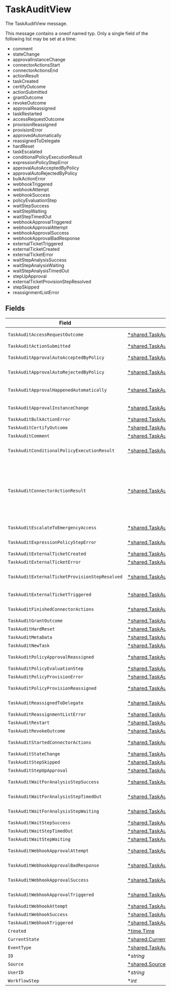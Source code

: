 # TaskAuditView

The TaskAuditView message.

This message contains a oneof named typ. Only a single field of the following list may be set at a time:
  - comment
  - stateChange
  - approvalInstanceChange
  - connectorActionsStart
  - connectorActionsEnd
  - actionResult
  - taskCreated
  - certifyOutcome
  - actionSubmitted
  - grantOutcome
  - revokeOutcome
  - approvalReassigned
  - taskRestarted
  - accessRequestOutcome
  - provisionReassigned
  - provisionError
  - approvedAutomatically
  - reassignedToDelegate
  - hardReset
  - taskEscalated
  - conditionalPolicyExecutionResult
  - expressionPolicyStepError
  - approvalAutoAcceptedByPolicy
  - approvalAutoRejectedByPolicy
  - bulkActionError
  - webhookTriggered
  - webhookAttempt
  - webhookSuccess
  - policyEvaluationStep
  - waitStepSuccess
  - waitStepWaiting
  - waitStepTimedOut
  - webhookApprovalTriggered
  - webhookApprovalAttempt
  - webhookApprovalSuccess
  - webhookApprovalBadResponse
  - externalTicketTriggered
  - externalTicketCreated
  - externalTicketError
  - waitStepAnalysisSuccess
  - waitStepAnalysisWaiting
  - waitStepAnalysisTimedOut
  - stepUpApproval
  - externalTicketProvisionStepResolved
  - stepSkipped
  - reassignmentListError



## Fields

| Field                                                                                                                                                                                         | Type                                                                                                                                                                                          | Required                                                                                                                                                                                      | Description                                                                                                                                                                                   |
| --------------------------------------------------------------------------------------------------------------------------------------------------------------------------------------------- | --------------------------------------------------------------------------------------------------------------------------------------------------------------------------------------------- | --------------------------------------------------------------------------------------------------------------------------------------------------------------------------------------------- | --------------------------------------------------------------------------------------------------------------------------------------------------------------------------------------------- |
| `TaskAuditAccessRequestOutcome`                                                                                                                                                               | [*shared.TaskAuditAccessRequestOutcome](../../../pkg/models/shared/taskauditaccessrequestoutcome.md)                                                                                          | :heavy_minus_sign:                                                                                                                                                                            | The TaskAuditAccessRequestOutcome message.                                                                                                                                                    |
| `TaskAuditActionSubmitted`                                                                                                                                                                    | [*shared.TaskAuditActionSubmitted](../../../pkg/models/shared/taskauditactionsubmitted.md)                                                                                                    | :heavy_minus_sign:                                                                                                                                                                            | The TaskAuditActionSubmitted message.                                                                                                                                                         |
| `TaskAuditApprovalAutoAcceptedByPolicy`                                                                                                                                                       | [*shared.TaskAuditApprovalAutoAcceptedByPolicy](../../../pkg/models/shared/taskauditapprovalautoacceptedbypolicy.md)                                                                          | :heavy_minus_sign:                                                                                                                                                                            | The TaskAuditApprovalAutoAcceptedByPolicy message.                                                                                                                                            |
| `TaskAuditApprovalAutoRejectedByPolicy`                                                                                                                                                       | [*shared.TaskAuditApprovalAutoRejectedByPolicy](../../../pkg/models/shared/taskauditapprovalautorejectedbypolicy.md)                                                                          | :heavy_minus_sign:                                                                                                                                                                            | The TaskAuditApprovalAutoRejectedByPolicy message.                                                                                                                                            |
| `TaskAuditApprovalHappenedAutomatically`                                                                                                                                                      | [*shared.TaskAuditApprovalHappenedAutomatically](../../../pkg/models/shared/taskauditapprovalhappenedautomatically.md)                                                                        | :heavy_minus_sign:                                                                                                                                                                            | The TaskAuditApprovalHappenedAutomatically message.                                                                                                                                           |
| `TaskAuditApprovalInstanceChange`                                                                                                                                                             | [*shared.TaskAuditApprovalInstanceChange](../../../pkg/models/shared/taskauditapprovalinstancechange.md)                                                                                      | :heavy_minus_sign:                                                                                                                                                                            | The TaskAuditApprovalInstanceChange message.                                                                                                                                                  |
| `TaskAuditBulkActionError`                                                                                                                                                                    | [*shared.TaskAuditBulkActionError](../../../pkg/models/shared/taskauditbulkactionerror.md)                                                                                                    | :heavy_minus_sign:                                                                                                                                                                            | The TaskAuditBulkActionError message.                                                                                                                                                         |
| `TaskAuditCertifyOutcome`                                                                                                                                                                     | [*shared.TaskAuditCertifyOutcome](../../../pkg/models/shared/taskauditcertifyoutcome.md)                                                                                                      | :heavy_minus_sign:                                                                                                                                                                            | The TaskAuditCertifyOutcome message.                                                                                                                                                          |
| `TaskAuditComment`                                                                                                                                                                            | [*shared.TaskAuditComment](../../../pkg/models/shared/taskauditcomment.md)                                                                                                                    | :heavy_minus_sign:                                                                                                                                                                            | The TaskAuditComment message.                                                                                                                                                                 |
| `TaskAuditConditionalPolicyExecutionResult`                                                                                                                                                   | [*shared.TaskAuditConditionalPolicyExecutionResult](../../../pkg/models/shared/taskauditconditionalpolicyexecutionresult.md)                                                                  | :heavy_minus_sign:                                                                                                                                                                            | The TaskAuditConditionalPolicyExecutionResult message.                                                                                                                                        |
| `TaskAuditConnectorActionResult`                                                                                                                                                              | [*shared.TaskAuditConnectorActionResult](../../../pkg/models/shared/taskauditconnectoractionresult.md)                                                                                        | :heavy_minus_sign:                                                                                                                                                                            | The TaskAuditConnectorActionResult message.<br/><br/>This message contains a oneof named result. Only a single field of the following list may be set at a time:<br/>  - success<br/>  - error<br/>  - cancelled<br/> |
| `TaskAuditEscalateToEmergencyAccess`                                                                                                                                                          | [*shared.TaskAuditEscalateToEmergencyAccess](../../../pkg/models/shared/taskauditescalatetoemergencyaccess.md)                                                                                | :heavy_minus_sign:                                                                                                                                                                            | The TaskAuditEscalateToEmergencyAccess message.                                                                                                                                               |
| `TaskAuditExpressionPolicyStepError`                                                                                                                                                          | [*shared.TaskAuditExpressionPolicyStepError](../../../pkg/models/shared/taskauditexpressionpolicysteperror.md)                                                                                | :heavy_minus_sign:                                                                                                                                                                            | The TaskAuditExpressionPolicyStepError message.                                                                                                                                               |
| `TaskAuditExternalTicketCreated`                                                                                                                                                              | [*shared.TaskAuditExternalTicketCreated](../../../pkg/models/shared/taskauditexternalticketcreated.md)                                                                                        | :heavy_minus_sign:                                                                                                                                                                            | The TaskAuditExternalTicketCreated message.                                                                                                                                                   |
| `TaskAuditExternalTicketError`                                                                                                                                                                | [*shared.TaskAuditExternalTicketError](../../../pkg/models/shared/taskauditexternalticketerror.md)                                                                                            | :heavy_minus_sign:                                                                                                                                                                            | The TaskAuditExternalTicketError message.                                                                                                                                                     |
| `TaskAuditExternalTicketProvisionStepResolved`                                                                                                                                                | [*shared.TaskAuditExternalTicketProvisionStepResolved](../../../pkg/models/shared/taskauditexternalticketprovisionstepresolved.md)                                                            | :heavy_minus_sign:                                                                                                                                                                            | The TaskAuditExternalTicketProvisionStepResolved message.                                                                                                                                     |
| `TaskAuditExternalTicketTriggered`                                                                                                                                                            | [*shared.TaskAuditExternalTicketTriggered](../../../pkg/models/shared/taskauditexternaltickettriggered.md)                                                                                    | :heavy_minus_sign:                                                                                                                                                                            | The TaskAuditExternalTicketTriggered message.                                                                                                                                                 |
| `TaskAuditFinishedConnectorActions`                                                                                                                                                           | [*shared.TaskAuditFinishedConnectorActions](../../../pkg/models/shared/taskauditfinishedconnectoractions.md)                                                                                  | :heavy_minus_sign:                                                                                                                                                                            | The TaskAuditFinishedConnectorActions message.                                                                                                                                                |
| `TaskAuditGrantOutcome`                                                                                                                                                                       | [*shared.TaskAuditGrantOutcome](../../../pkg/models/shared/taskauditgrantoutcome.md)                                                                                                          | :heavy_minus_sign:                                                                                                                                                                            | The TaskAuditGrantOutcome message.                                                                                                                                                            |
| `TaskAuditHardReset`                                                                                                                                                                          | [*shared.TaskAuditHardReset](../../../pkg/models/shared/taskaudithardreset.md)                                                                                                                | :heavy_minus_sign:                                                                                                                                                                            | The TaskAuditHardReset message.                                                                                                                                                               |
| `TaskAuditMetaData`                                                                                                                                                                           | [*shared.TaskAuditMetaData](../../../pkg/models/shared/taskauditmetadata.md)                                                                                                                  | :heavy_minus_sign:                                                                                                                                                                            | The TaskAuditMetaData message.                                                                                                                                                                |
| `TaskAuditNewTask`                                                                                                                                                                            | [*shared.TaskAuditNewTask](../../../pkg/models/shared/taskauditnewtask.md)                                                                                                                    | :heavy_minus_sign:                                                                                                                                                                            | The TaskAuditNewTask message.                                                                                                                                                                 |
| `TaskAuditPolicyApprovalReassigned`                                                                                                                                                           | [*shared.TaskAuditPolicyApprovalReassigned](../../../pkg/models/shared/taskauditpolicyapprovalreassigned.md)                                                                                  | :heavy_minus_sign:                                                                                                                                                                            | The TaskAuditPolicyApprovalReassigned message.                                                                                                                                                |
| `TaskAuditPolicyEvaluationStep`                                                                                                                                                               | [*shared.TaskAuditPolicyEvaluationStep](../../../pkg/models/shared/taskauditpolicyevaluationstep.md)                                                                                          | :heavy_minus_sign:                                                                                                                                                                            | The TaskAuditPolicyEvaluationStep message.                                                                                                                                                    |
| `TaskAuditPolicyProvisionError`                                                                                                                                                               | [*shared.TaskAuditPolicyProvisionError](../../../pkg/models/shared/taskauditpolicyprovisionerror.md)                                                                                          | :heavy_minus_sign:                                                                                                                                                                            | The TaskAuditPolicyProvisionError message.                                                                                                                                                    |
| `TaskAuditPolicyProvisionReassigned`                                                                                                                                                          | [*shared.TaskAuditPolicyProvisionReassigned](../../../pkg/models/shared/taskauditpolicyprovisionreassigned.md)                                                                                | :heavy_minus_sign:                                                                                                                                                                            | The TaskAuditPolicyProvisionReassigned message.                                                                                                                                               |
| `TaskAuditReassignedToDelegate`                                                                                                                                                               | [*shared.TaskAuditReassignedToDelegate](../../../pkg/models/shared/taskauditreassignedtodelegate.md)                                                                                          | :heavy_minus_sign:                                                                                                                                                                            | The TaskAuditReassignedToDelegate message.                                                                                                                                                    |
| `TaskAuditReassignmentListError`                                                                                                                                                              | [*shared.TaskAuditReassignmentListError](../../../pkg/models/shared/taskauditreassignmentlisterror.md)                                                                                        | :heavy_minus_sign:                                                                                                                                                                            | The TaskAuditReassignmentListError message.                                                                                                                                                   |
| `TaskAuditRestart`                                                                                                                                                                            | [*shared.TaskAuditRestart](../../../pkg/models/shared/taskauditrestart.md)                                                                                                                    | :heavy_minus_sign:                                                                                                                                                                            | The TaskAuditRestart message.                                                                                                                                                                 |
| `TaskAuditRevokeOutcome`                                                                                                                                                                      | [*shared.TaskAuditRevokeOutcome](../../../pkg/models/shared/taskauditrevokeoutcome.md)                                                                                                        | :heavy_minus_sign:                                                                                                                                                                            | The TaskAuditRevokeOutcome message.                                                                                                                                                           |
| `TaskAuditStartedConnectorActions`                                                                                                                                                            | [*shared.TaskAuditStartedConnectorActions](../../../pkg/models/shared/taskauditstartedconnectoractions.md)                                                                                    | :heavy_minus_sign:                                                                                                                                                                            | The TaskAuditStartedConnectorActions message.                                                                                                                                                 |
| `TaskAuditStateChange`                                                                                                                                                                        | [*shared.TaskAuditStateChange](../../../pkg/models/shared/taskauditstatechange.md)                                                                                                            | :heavy_minus_sign:                                                                                                                                                                            | The TaskAuditStateChange message.                                                                                                                                                             |
| `TaskAuditStepSkipped`                                                                                                                                                                        | [*shared.TaskAuditStepSkipped](../../../pkg/models/shared/taskauditstepskipped.md)                                                                                                            | :heavy_minus_sign:                                                                                                                                                                            | The TaskAuditStepSkipped message.                                                                                                                                                             |
| `TaskAuditStepUpApproval`                                                                                                                                                                     | [*shared.TaskAuditStepUpApproval](../../../pkg/models/shared/taskauditstepupapproval.md)                                                                                                      | :heavy_minus_sign:                                                                                                                                                                            | The TaskAuditStepUpApproval message.                                                                                                                                                          |
| `TaskAuditWaitForAnalysisStepSuccess`                                                                                                                                                         | [*shared.TaskAuditWaitForAnalysisStepSuccess](../../../pkg/models/shared/taskauditwaitforanalysisstepsuccess.md)                                                                              | :heavy_minus_sign:                                                                                                                                                                            | The TaskAuditWaitForAnalysisStepSuccess message.                                                                                                                                              |
| `TaskAuditWaitForAnalysisStepTimedOut`                                                                                                                                                        | [*shared.TaskAuditWaitForAnalysisStepTimedOut](../../../pkg/models/shared/taskauditwaitforanalysissteptimedout.md)                                                                            | :heavy_minus_sign:                                                                                                                                                                            | The TaskAuditWaitForAnalysisStepTimedOut message.                                                                                                                                             |
| `TaskAuditWaitForAnalysisStepWaiting`                                                                                                                                                         | [*shared.TaskAuditWaitForAnalysisStepWaiting](../../../pkg/models/shared/taskauditwaitforanalysisstepwaiting.md)                                                                              | :heavy_minus_sign:                                                                                                                                                                            | The TaskAuditWaitForAnalysisStepWaiting message.                                                                                                                                              |
| `TaskAuditWaitStepSuccess`                                                                                                                                                                    | [*shared.TaskAuditWaitStepSuccess](../../../pkg/models/shared/taskauditwaitstepsuccess.md)                                                                                                    | :heavy_minus_sign:                                                                                                                                                                            | The TaskAuditWaitStepSuccess message.                                                                                                                                                         |
| `TaskAuditWaitStepTimedOut`                                                                                                                                                                   | [*shared.TaskAuditWaitStepTimedOut](../../../pkg/models/shared/taskauditwaitsteptimedout.md)                                                                                                  | :heavy_minus_sign:                                                                                                                                                                            | The TaskAuditWaitStepTimedOut message.                                                                                                                                                        |
| `TaskAuditWaitStepWaiting`                                                                                                                                                                    | [*shared.TaskAuditWaitStepWaiting](../../../pkg/models/shared/taskauditwaitstepwaiting.md)                                                                                                    | :heavy_minus_sign:                                                                                                                                                                            | The TaskAuditWaitStepWaiting message.                                                                                                                                                         |
| `TaskAuditWebhookApprovalAttempt`                                                                                                                                                             | [*shared.TaskAuditWebhookApprovalAttempt](../../../pkg/models/shared/taskauditwebhookapprovalattempt.md)                                                                                      | :heavy_minus_sign:                                                                                                                                                                            | The TaskAuditWebhookApprovalAttempt message.                                                                                                                                                  |
| `TaskAuditWebhookApprovalBadResponse`                                                                                                                                                         | [*shared.TaskAuditWebhookApprovalBadResponse](../../../pkg/models/shared/taskauditwebhookapprovalbadresponse.md)                                                                              | :heavy_minus_sign:                                                                                                                                                                            | The TaskAuditWebhookApprovalBadResponse message.                                                                                                                                              |
| `TaskAuditWebhookApprovalSuccess`                                                                                                                                                             | [*shared.TaskAuditWebhookApprovalSuccess](../../../pkg/models/shared/taskauditwebhookapprovalsuccess.md)                                                                                      | :heavy_minus_sign:                                                                                                                                                                            | The TaskAuditWebhookApprovalSuccess message.                                                                                                                                                  |
| `TaskAuditWebhookApprovalTriggered`                                                                                                                                                           | [*shared.TaskAuditWebhookApprovalTriggered](../../../pkg/models/shared/taskauditwebhookapprovaltriggered.md)                                                                                  | :heavy_minus_sign:                                                                                                                                                                            | The TaskAuditWebhookApprovalTriggered message.                                                                                                                                                |
| `TaskAuditWebhookAttempt`                                                                                                                                                                     | [*shared.TaskAuditWebhookAttempt](../../../pkg/models/shared/taskauditwebhookattempt.md)                                                                                                      | :heavy_minus_sign:                                                                                                                                                                            | The TaskAuditWebhookAttempt message.                                                                                                                                                          |
| `TaskAuditWebhookSuccess`                                                                                                                                                                     | [*shared.TaskAuditWebhookSuccess](../../../pkg/models/shared/taskauditwebhooksuccess.md)                                                                                                      | :heavy_minus_sign:                                                                                                                                                                            | The TaskAuditWebhookSuccess message.                                                                                                                                                          |
| `TaskAuditWebhookTriggered`                                                                                                                                                                   | [*shared.TaskAuditWebhookTriggered](../../../pkg/models/shared/taskauditwebhooktriggered.md)                                                                                                  | :heavy_minus_sign:                                                                                                                                                                            | The TaskAuditWebhookTriggered message.                                                                                                                                                        |
| `Created`                                                                                                                                                                                     | [*time.Time](https://pkg.go.dev/time#Time)                                                                                                                                                    | :heavy_minus_sign:                                                                                                                                                                            | N/A                                                                                                                                                                                           |
| `CurrentState`                                                                                                                                                                                | [*shared.CurrentState](../../../pkg/models/shared/currentstate.md)                                                                                                                            | :heavy_minus_sign:                                                                                                                                                                            | The currentState field.                                                                                                                                                                       |
| `EventType`                                                                                                                                                                                   | [*shared.TaskAuditViewEventType](../../../pkg/models/shared/taskauditvieweventtype.md)                                                                                                        | :heavy_minus_sign:                                                                                                                                                                            | The eventType field.                                                                                                                                                                          |
| `ID`                                                                                                                                                                                          | **string*                                                                                                                                                                                     | :heavy_minus_sign:                                                                                                                                                                            | The id field.                                                                                                                                                                                 |
| `Source`                                                                                                                                                                                      | [*shared.Source](../../../pkg/models/shared/source.md)                                                                                                                                        | :heavy_minus_sign:                                                                                                                                                                            | The source field.                                                                                                                                                                             |
| `UserID`                                                                                                                                                                                      | **string*                                                                                                                                                                                     | :heavy_minus_sign:                                                                                                                                                                            | The userId field.                                                                                                                                                                             |
| `WorkflowStep`                                                                                                                                                                                | **int*                                                                                                                                                                                        | :heavy_minus_sign:                                                                                                                                                                            | The workflowStep field.                                                                                                                                                                       |